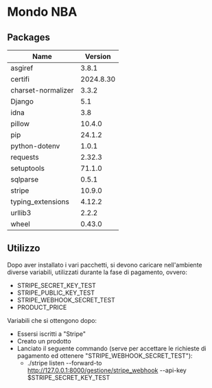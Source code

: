 # Mondo NBA
## Packages

| Name               | Version   |
|--------------------|-----------|
| asgiref            | 3.8.1     |
| certifi            | 2024.8.30 |
| charset-normalizer | 3.3.2     |
| Django             | 5.1       |
| idna               | 3.8       |
| pillow             | 10.4.0    |
| pip                | 24.1.2    |
| python-dotenv      | 1.0.1     |
| requests           | 2.32.3    |
| setuptools         | 71.1.0    |
| sqlparse           | 0.5.1     |
| stripe             | 10.9.0    |
| typing_extensions  | 4.12.2    |
| urllib3            | 2.2.2     |
| wheel              | 0.43.0    |

## Utilizzo
Dopo aver installato i vari pacchetti, 
si devono caricare nell'ambiente diverse variabili,
utilizzati durante la fase di pagamento, ovvero:
- STRIPE_SECRET_KEY_TEST
- STRIPE_PUBLIC_KEY_TEST
- STRIPE_WEBHOOK_SECRET_TEST
- PRODUCT_PRICE

Variabili che si ottengono dopo: 
- Essersi iscritti a "Stripe"
- Creato un prodotto
- Lanciato il seguente commando (serve per accettare le richieste di pagamento ed ottenere "STRIPE_WEBHOOK_SECRET_TEST"):
  - ./stripe listen --forward-to http://127.0.0.1:8000/gestione/stripe_webhook --api-key $STRIPE_SECRET_KEY_TEST
